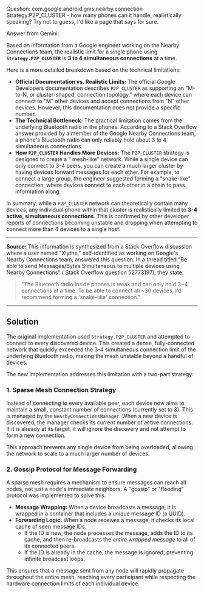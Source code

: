Question: com.google.android.gms.nearby.connection Strategy.P2P_CLUSTER - how many phones can it
handle, realistically speaking? Try not to guess, I'd like a page that says for sure.

Answer from Gemini:

Based on information from a Google engineer working on the Nearby Connections team, the realistic
limit for a single phone using **`Strategy.P2P_CLUSTER`** is **3 to 4 simultaneous connections** at
a time.

Here is a more detailed breakdown based on the technical limitations:

* **Official Documentation vs. Realistic Limits:** The official Google Developers documentation
  describes `P2P_CLUSTER` as supporting an "M-to-N, or cluster-shaped, connection topology," where
  each device can connect to "M" other devices and accept connections from "N" other devices.
  However, this documentation does not provide a specific number.
* **The Technical Bottleneck:** The practical limitation comes from the underlying Bluetooth radio
  in the phones. According to a Stack Overflow answer provided by a member of the Google Nearby
  Connections team, a phone's Bluetooth radio can only reliably hold about 3 to 4 simultaneous
  connections.
* **How `P2P_CLUSTER` Handles More Devices:** The `P2P_CLUSTER` strategy is designed to create a "
  mesh-like" network. While a single device can only connect to 3-4 peers, you can create a much
  larger cluster by having devices forward messages for each other. For example, to connect a large
  group, the engineer suggested forming a "snake-like" connection, where devices connect to each
  other in a chain to pass information along.

In summary, while a `P2P_CLUSTER` network can theoretically contain many devices, any individual
phone within that cluster is realistically limited to **3-4 active, simultaneous connections**. This
is confirmed by other developer reports of connections becoming unstable and dropping when
attempting to connect more than 4 devices to a single host.

***

**Source:**
This information is synthesized from a Stack Overflow discussion where a user named "Xlythe,"
self-identified as working on Google's Nearby Connections team, answered this question. In a thread
titled "Be able to send Messages/Bytes Simultaneous to multiple devices using Nearby Connections" (
Stack Overflow question 52773197), they state:

> "The Bluetooth radio inside phones is weak and can only hold 3~4 connections at a time. To be able
> to connect all ~30 devices, I'd recommend forming a 'snake-like' connection."

***

## Solution

The original implementation used `Strategy.P2P_CLUSTER` and attempted to connect to every discovered device. This created a dense, fully-connected network that quickly exceeded the 3-4 simultaneous connection limit of the underlying Bluetooth radio, making the mesh unstable beyond a handful of devices.

The new implementation addresses this limitation with a two-part strategy:

### 1. Sparse Mesh Connection Strategy

Instead of connecting to every available peer, each device now aims to maintain a small, constant number of connections (currently set to 3). This is managed by the `NearbyConnectionsManager`. When a new device is discovered, the manager checks its current number of active connections. If it is already at its target, it will ignore the discovery and not attempt to form a new connection.

This approach prevents any single device from being overloaded, allowing the network to scale to a much larger number of devices.

### 2. Gossip Protocol for Message Forwarding

A sparse mesh requires a mechanism to ensure messages can reach all nodes, not just a node's immediate neighbors. A "gossip" or "flooding" protocol was implemented to solve this.

- **Message Wrapping:** When a device broadcasts a message, it is wrapped in a container that includes a unique message ID (a UUID).
- **Forwarding Logic:** When a node receives a message, it checks its local cache of seen message IDs.
  - If the ID is new, the node processes the message, adds the ID to its cache, and then re-broadcasts the *entire wrapped message* to all of its connected peers.
  - If the ID is already in the cache, the message is ignored, preventing infinite broadcast loops.

This ensures that a message sent from any node will rapidly propagate throughout the entire mesh, reaching every participant while respecting the hardware connection limits of each individual device.